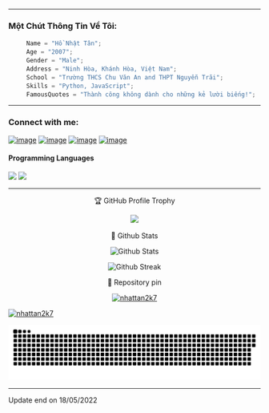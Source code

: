 <hr>

<h3 align="left"><b>Một Chút Thông Tin Về Tôi:</b></h3>

```python
     Name = "Hồ Nhật Tân";
     Age = "2007";
     Gender = "Male";
     Address = "Ninh Hòa, Khánh Hòa, Việt Nam";
     School = "Trường THCS Chu Văn An and THPT Nguyễn Trãi";
     Skills = "Python, JavaScript";
     FamousQuotes = "Thành công không dành cho những kẻ lười biếng!";
```

<hr>

<h3 align="left">Connect with me:</h3>
<div align="left">
        
[![image](https://user-images.githubusercontent.com/100332598/161370700-9f9cd221-d63d-4487-a92c-43106b1ded9a.png)](https://github.com/nhattan2k7)
[![image](https://user-images.githubusercontent.com/100332598/161090489-114fa978-c4bc-4f8d-a135-064c7a6ba681.png)](https://www.instagram.com/hnhattan3011)
[![image](https://user-images.githubusercontent.com/100332598/161090027-e6536842-8221-43e4-9bfd-d7cd860c3b93.png)](mailto:nhattan.301107@gmail.com)
[![image](https://user-images.githubusercontent.com/100332598/161089652-1af8a6b0-dba5-4270-8962-2b178527d6bc.png)](https://www.facebook.com/profile.php?id=100077529039506)

<div>
<h4>Programming Languages</h4>
<p>
  <img src="https://img.shields.io/badge/JavaScript-F7DF1E?style=for-the-badge&logo=javascript&logoColor=black">
  <img src="https://img.shields.io/badge/python-42f5d4?style=for-the-badge&logo=python&logoColor=black">
</p>
<hr>

<p align='center'>
🏆 GitHub Profile Trophy 
	</p>
	
<p align='center'>
<img src="https://github-profile-trophy.vercel.app/?username=nhattan2k7&theme=tokyonight"></p>

	
<p align='center'>
📝 Github Stats
	</p>
	
<p align='center'>
<img src="https://github-readme-stats.vercel.app/api?username=nhattan2k7&include_all_commits=true&count_private=true&show_icons=true&custom_title=nhattan2k7&line_height=20&title_color=7A7ADB&icon_color=2234AE&text_color=D3D3D3&bg_color=0,000000,130F40" alt = "Github Stats" >
	</p>
	<p align='center'>
<img src="https://github-readme-streak-stats.herokuapp.com?user=nhattan2k7&theme=tokyonight&date_format=M%20j%5B%2C%20Y%5D" alt = "Github Streak" ></p>

<p align='center'>	
📌 Repository pin
	</p>
<p align='center'>
<a href="https://github.com/nhattan2k7/Huongdanchaybot">
	<img src="https://github-readme-stats.vercel.app/api/pin/?username=nhattan2k7&repo=Huongdanchaybot&theme=tokyonight" alt="nhattan2k7" /></p>
	<img src="https://github-readme-stats.vercel.app/api/pin/?username=nhattan2k7&repo=Mirai-V2&theme=tokyonight" alt="nhattan2k7" /></p>
</a>

<p align='center'>
<img src="https://github.com/nhattan2k7/Snake/blob/main/github-contribution-grid-snake.svg">
</p>

<hr>
	Update end on 18/05/2022
